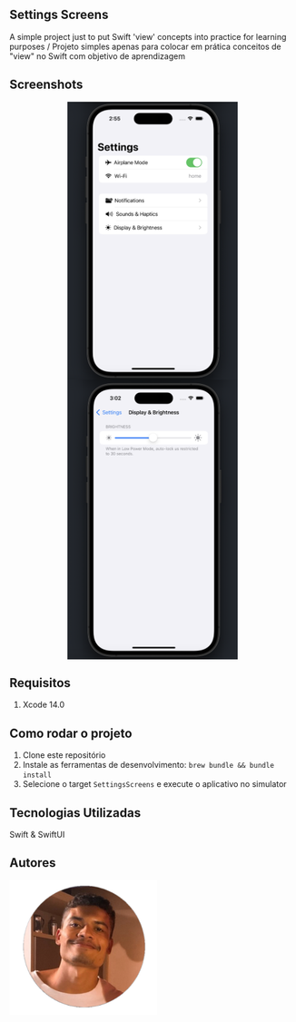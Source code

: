 ## Settings Screens

A simple project just to put Swift 'view' concepts into practice for learning purposes / Projeto simples apenas para colocar em prática conceitos de "view" no Swift com objetivo de aprendizagem

## Screenshots

<p align="center">
  <img src=".github/images/firstScreen.png" align="center" width=300>
  <img src=".github/images/SecondScreen.png" align="center" width=300>
</p>

## Requisitos

1. Xcode 14.0

## Como rodar o projeto
1. Clone este repositório
2. Instale as ferramentas de desenvolvimento: `brew bundle && bundle install`
3. Selecione o target `SettingsScreens` e execute o aplicativo no simulator

## Tecnologias Utilizadas

Swift & SwiftUI

## Autores

<img src=".github/images/profile.png" align="center" width=260>
